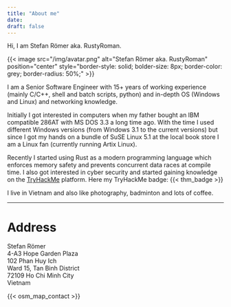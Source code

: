 ```yaml
---
title: "About me"
date:
draft: false
---
```


Hi, I am Stefan Römer aka. RustyRoman.

{{< image src="/img/avatar.png" alt="Stefan Römer aka. RustyRoman" position="center" style="border-style: solid; bolder-size: 8px; border-color: grey; border-radius: 50%;" >}}


I am a Senior Software Engineer with 15+ years of working experience (mainly C/C++, shell and batch
scripts, python) and in-depth OS (Windows and Linux) and networking knowledge.

Initially I got interested in computers when my father bought an IBM compatible 286AT with MS DOS 3.3
a long time ago. With the time I used different Windows versions (from Windows 3.1 to the current versions)
but since I got my hands on a bundle of SuSE Linux 5.1 at the local book store I am a Linux fan (currently
running Artix Linux).

Recently I started using Rust as a modern programming language which enforces memory safety and prevents
concurrent data races at compile time. I also got interested in cyber security and started gaining knowledge
on the [TryHackMe](https://www.tryhackme.com) platform. Here my TryHackMe badge: {{< thm_badge >}}

I live in Vietnam and also like photography, badminton and lots of coffee.

---

# Address

Stefan Römer  
4-A3 Hope Garden Plaza  
102 Phan Huy Ich  
Ward 15, Tan Binh District  
72109 Ho Chi Minh City  
Vietnam

{{< osm_map_contact >}}


